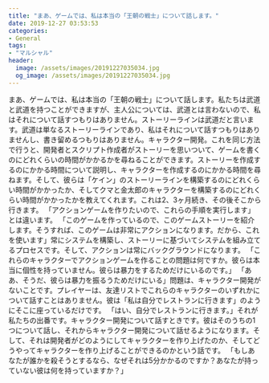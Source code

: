 ```yaml
---
title: "まあ、ゲームでは、私は本当の「王朝の戦士」について話します。"
date: 2019-12-27 03:53:53
categories:
- General
tags:
- "マルシャル"
header:
  image: /assets/images/20191227035034.jpg
  og_image: /assets/images/20191227035034.jpg
---
```


まあ、ゲームでは、私は本当の「王朝の戦士」について話します。私たちは武道と武道を持つことができますが、主人公については、武道とは言わないので、私はそれについて話すつもりはありません。ストーリーラインは武道だと言います。武道は単なるストーリーラインであり、私はそれについて話すつもりはありませんし、書き留めるつもりはありません。キャラクター開発。これを同じ方法で行うと、開発者とスクリプト作成者がストーリーを思いついて、ゲームを書くのにどれくらいの時間がかかるかを尋ねることができます。ストーリーを作成するのにかかる時間について説明し、キャラクターを作成するのにかかる時間を尋ねます。そして、彼らは「ケイン」のストーリーラインを構築するのにどれくらい時間がかかったか、そしてクマと金太郎のキャラクターを構築するのにどれくらい時間がかかったかを教えてくれます。これは2、3ヶ月続き、その後そこから行きます。 「アクションゲームを作りたいので、これらの手順を実行します」とは違います。 「このゲームを作っているので、このゲームストーリーを紹介します。そうすれば、このゲームは非常にアクションになります。だから、これを使います」常にシステムを構築し、ストーリーに基づいてシステムを組み立てるプロセスです。そして、アクションは常にバックグラウンドになります。 「これらのキャラクターでアクションゲームを作ることの問題は何ですか。彼らは本当に個性を持っていません。彼らは暴力をするためだけにいるのです。」 「ああ、そうだ、彼らは暴力を振るうためだけにいる」問題は、キャラクター開発がないことです。プレイヤーは、友達リストでこれらのキャラクターのいずれかについて話すことはありません。彼は「私は自分でレストランに行きます」のようにそこに座っているだけです。 「はい、自分でレストランに行きます。」それが私たちの出番です。キャラクター開発について話すときです。彼はそのうちの1つについて話し、それからキャラクター開発について話せるようになります。そして、それは開発者がどのようにしてキャラクターを作り上げたのか、そしてどうやってキャラクターを作り上げることができるのかという話です。 「もしあなたが誰かを殺そうとするなら、なぜそれは5分かかるのですか？あなたが持っていない彼は何を持っていますか？」
